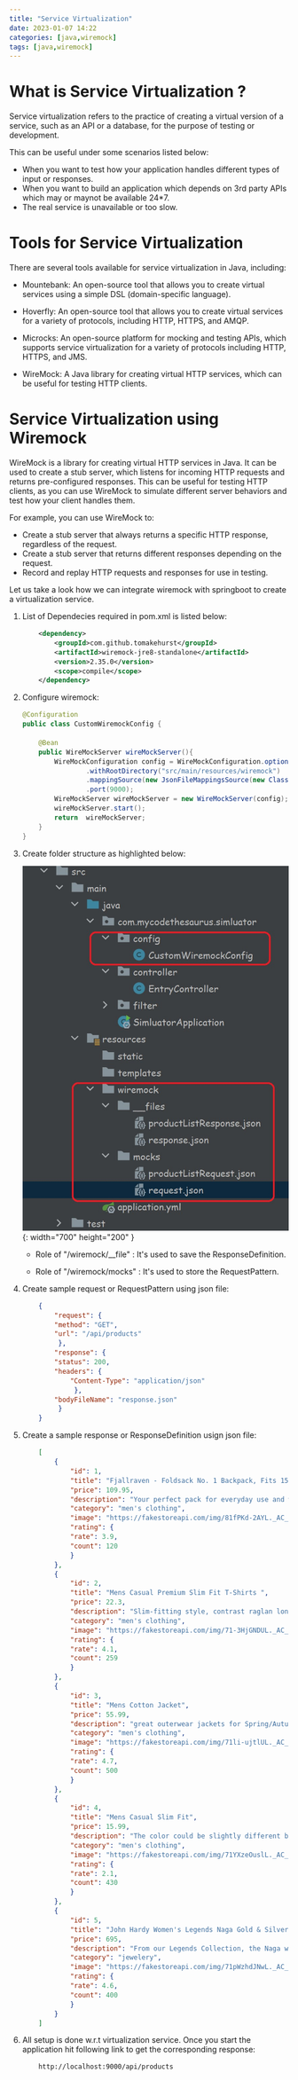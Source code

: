 ```yaml
---
title: "Service Virtualization"
date: 2023-01-07 14:22
categories: [java,wiremock]
tags: [java,wiremock]
---
```


# What is Service Virtualization ?

Service virtualization refers to the practice of creating a virtual version of a service, such as an API or a database, for the purpose of testing or development.

This can be useful under some scenarios listed below:
 
* When you want to test how your application handles different types of input or responses.
* When you want to build an application which depends on 3rd party APIs which may or maynot be available 24*7.
* The real service is unavailable or too slow.

# Tools for Service Virtualization

There are several tools available for service virtualization in Java, including:

* Mountebank:
 An open-source tool that allows you to create virtual services using a simple DSL (domain-specific language).

* Hoverfly:
 An open-source tool that allows you to create virtual services for a variety of protocols, including HTTP, HTTPS, and AMQP.

* Microcks:
 An open-source platform for mocking and testing APIs, which supports service virtualization for a variety of protocols including HTTP, HTTPS, and JMS.

* WireMock:
 A Java library for creating virtual HTTP services, which can be useful for testing HTTP clients.

# Service Virtualization using Wiremock 

WireMock is a library for creating virtual HTTP services in Java.
It can be used to create a stub server, which listens for incoming HTTP requests and returns pre-configured responses.
This can be useful for testing HTTP clients, as you can use WireMock to simulate different server behaviors and test how your client handles them.

For example, you can use WireMock to:

* Create a stub server that always returns a specific HTTP response, regardless of the request.
* Create a stub server that returns different responses depending on the request.
* Record and replay HTTP requests and responses for use in testing.

Let us take a look how we can integrate wiremock with springboot to create a virtualization service.

1. List of Dependecies required in pom.xml is listed below:
    ```xml
        <dependency>
            <groupId>com.github.tomakehurst</groupId>
            <artifactId>wiremock-jre8-standalone</artifactId>
            <version>2.35.0</version>
            <scope>compile</scope>
        </dependency>
    ```

2. Configure wiremock:
    ```java
    @Configuration
    public class CustomWiremockConfig {

        @Bean
        public WireMockServer wireMockServer(){
            WireMockConfiguration config = WireMockConfiguration.options()
                    .withRootDirectory("src/main/resources/wiremock")
                    .mappingSource(new JsonFileMappingsSource(new ClasspathFileSource("src/main/resources/wiremock/mocks")))
                    .port(9000);
            WireMockServer wireMockServer = new WireMockServer(config);
            wireMockServer.start();
            return  wireMockServer;
        }
    }
    ```
3. Create folder structure as highlighted below:

    ![Directory Strucutre](/assets/images/ServiceVirtualization/Project_Dir_Structure.jpg){: width="700" height="200" }

    * Role of "/wiremock/__file" :
        It's used to save the ResponseDefinition.

    * Role of "/wiremock/mocks" :
        It's used to store the RequestPattern.

4. Create sample request or RequestPattern using json file:
    ```json
        {
            "request": {
            "method": "GET",
            "url": "/api/products"
             },
            "response": {
            "status": 200,
            "headers": {
                "Content-Type": "application/json"
                 },
            "bodyFileName": "response.json"
             }
        }
    ```

5. Create a sample response or ResponseDefinition usign json file:
    ```json
        [
            {
                "id": 1,
                "title": "Fjallraven - Foldsack No. 1 Backpack, Fits 15 Laptops",
                "price": 109.95,
                "description": "Your perfect pack for everyday use and walks in the forest. Stash your laptop (up to 15 inches) in the padded sleeve, your everyday",
                "category": "men's clothing",
                "image": "https://fakestoreapi.com/img/81fPKd-2AYL._AC_SL1500_.jpg",
                "rating": {
                "rate": 3.9,
                "count": 120
                }
            },
            {
                "id": 2,
                "title": "Mens Casual Premium Slim Fit T-Shirts ",
                "price": 22.3,
                "description": "Slim-fitting style, contrast raglan long sleeve, three-button henley placket, light weight & soft fabric for breathable and comfortable wearing. And Solid stitched shirts with round neck made for durability and a great fit for casual fashion wear and diehard baseball fans. The Henley style round neckline includes a three-button placket.",
                "category": "men's clothing",
                "image": "https://fakestoreapi.com/img/71-3HjGNDUL._AC_SY879._SX._UX._SY._UY_.jpg",
                "rating": {
                "rate": 4.1,
                "count": 259
                }
            },
            {
                "id": 3,
                "title": "Mens Cotton Jacket",
                "price": 55.99,
                "description": "great outerwear jackets for Spring/Autumn/Winter, suitable for many occasions, such as working, hiking, camping, mountain/rock climbing, cycling, traveling or other outdoors. Good gift choice for you or your family member. A warm hearted love to Father, husband or son in this thanksgiving or Christmas Day.",
                "category": "men's clothing",
                "image": "https://fakestoreapi.com/img/71li-ujtlUL._AC_UX679_.jpg",
                "rating": {
                "rate": 4.7,
                "count": 500
                }
            },
            {
                "id": 4,
                "title": "Mens Casual Slim Fit",
                "price": 15.99,
                "description": "The color could be slightly different between on the screen and in practice. / Please note that body builds vary by person, therefore, detailed size information should be reviewed below on the product description.",
                "category": "men's clothing",
                "image": "https://fakestoreapi.com/img/71YXzeOuslL._AC_UY879_.jpg",
                "rating": {
                "rate": 2.1,
                "count": 430
                }
            },
            {
                "id": 5,
                "title": "John Hardy Women's Legends Naga Gold & Silver Dragon Station Chain Bracelet",
                "price": 695,
                "description": "From our Legends Collection, the Naga was inspired by the mythical water dragon that protects the ocean's pearl. Wear facing inward to be bestowed with love and abundance, or outward for protection.",
                "category": "jewelery",
                "image": "https://fakestoreapi.com/img/71pWzhdJNwL._AC_UL640_QL65_ML3_.jpg",
                "rating": {
                "rate": 4.6,
                "count": 400
                }
            }
        ]
    ```

6. All setup is done w.r.t virtualization service. Once you start the application hit following link to get 
    the corresponding response:

    ```
        http://localhost:9000/api/products
    ```